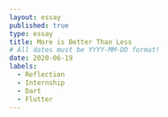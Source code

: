 ```yaml
---
layout: essay
published: true
type: essay
title: More is Better Than Less
# All dates must be YYYY-MM-DD format!
date: 2020-06-19
labels:
  - Reflection
  - Internship
  - Dart
  - Flutter
---
```





<!---[a relative link](https://samuelcy.github.io/essays/2020-06-26.html) -->
